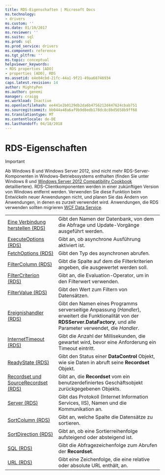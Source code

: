 ```yaml
---
title: RDS-Eigenschaften | Microsoft Docs
ms.technology:
- drivers
ms.custom: ''
ms.date: 01/19/2017
ms.reviewer: ''
ms.suite: sql
ms.prod: sql
ms.prod_service: drivers
ms.component: reference
ms.tgt_pltfrm: ''
ms.topic: conceptual
helpviewer_keywords:
- RDS properties [ADO]
- properties [ADO], RDS
ms.assetid: e4e04cbd-21fc-44a1-9f21-49aa68746934
caps.latest.revision: 14
author: MightyPen
ms.author: genemi
manager: craigg
ms.workload: Inactive
ms.openlocfilehash: ee441e2b0129db2da6b4756212d447624cbab751
ms.sourcegitcommit: bb044a48a6af9b9d8edb178dc8c8bd5658b9ff68
ms.translationtype: MT
ms.contentlocale: de-DE
ms.lasthandoff: 04/18/2018
---
```

# <a name="rds-properties"></a>RDS-Eigenschaften
> [!IMPORTANT]
>  Ab Windows 8 und Windows Server 2012, sind nicht mehr RDS-Server-Komponenten in Windows-Betriebssystems enthalten (finden Sie unter Windows 8 und [Windows Server 2012 Compatibility Cookbook](https://www.microsoft.com/en-us/download/details.aspx?id=27416) detailliertere). RDS-Clientkomponenten werden in einer zukünftigen Version von Windows entfernt werden. Verwenden Sie diese Funktion beim Entwickeln neuer Anwendungen nicht, und planen Sie das Ändern von Anwendungen, in denen es zurzeit verwendet wird. Anwendungen, die RDS verwenden sollten migrieren [WCF Data Service](http://go.microsoft.com/fwlink/?LinkId=199565).  
  
|||  
|-|-|  
|[Eine Verbindung herstellen (RDS)](../../../ado/reference/rds-api/connect-property-rds.md)|Gibt den Namen der Datenbank, von dem die Abfrage und Update-Vorgänge ausgeführt werden.|  
|[ExecuteOptions (RDS)](../../../ado/reference/rds-api/executeoptions-property-rds.md)|Gibt an, ob asynchrone Ausführung aktiviert ist.|  
|[FetchOptions (RDS)](../../../ado/reference/rds-api/fetchoptions-property-rds.md)|Gibt den Typ des asynchronen abrufen.|  
|[FilterColumn (RDS)](../../../ado/reference/rds-api/filtercolumn-property-rds.md)|Gibt die Spalte auf dem die Filterkriterien angeben, die ausgewertet werden soll.|  
|[FilterCriterion (RDS)](../../../ado/reference/rds-api/filtercriterion-property-rds.md)|Gibt an, die Evaluation-Operator, um in den Filterwert verwenden.|  
|[FilterValue (RDS)](../../../ado/reference/rds-api/filtervalue-property-rds.md)|Gibt den Wert zum Filtern von Datensätzen.|  
|[Ereignishandler (RDS)](../../../ado/reference/rds-api/handler-property-rds.md)|Gibt den Namen eines Programms serverseitige Anpassung (*Handler*), erweitert die Funktionalität von der **RDSServer.DataFactory**, und alle Parameter verwendet, die *Handler*.|  
|[InternetTimeout (RDS)](../../../ado/reference/rds-api/internettimeout-property-rds.md)|Gibt die Anzahl der Millisekunden, die gewartet wird, bevor eine Anforderung ein Timeout eintritt.|  
|[ReadyState (RDS)](../../../ado/reference/rds-api/readystate-property-rds.md)|Gibt den Status einer **DataControl** Objekt, wie sie Daten in abruft seine **Recordset** Objekt.|  
|[Recordset und SourceRecordset (RDS)](../../../ado/reference/rds-api/recordset-sourcerecordset-properties-rds.md)|Gibt an, die **Recordset** vom ein benutzerdefiniertes Geschäftsobjekt zurückgegebenen Objekts.|  
|[Server (RDS)](../../../ado/reference/rds-api/server-property-rds.md)|Gibt das Protokoll (Internet Information Services, IIS), Namen und die Kommunikation an.|  
|[SortColumn (RDS)](../../../ado/reference/rds-api/sortcolumn-property-rds.md)|Gibt an, welche Spalte die Datensätze zu sortieren.|  
|[SortDirection (RDS)](../../../ado/reference/rds-api/sortdirection-property-rds.md)|Gibt an, ob eine Sortierreihenfolge aufsteigend oder absteigend ist.|  
|[SQL (RDS)](../../../ado/reference/rds-api/sql-property.md)|Gibt die Abfragezeichenfolge zum Abrufen der **Recordset**.|  
|[URL (RDS)](../../../ado/reference/rds-api/url-property-rds.md)|Gibt eine Zeichenfolge, die eine relative oder absolute URL enthält, an.|























